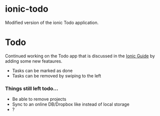 # ionic-todo
Modified version of the ionic Todo application.

# Todo

Continued working on the Todo app that is discussed in the [Ionic Guide](http://ionicframework.com/docs/guide/preface.html) by adding some new feataures.

 * Tasks can be marked as done
 * Tasks can be removed by swiping to the left

### Things still left todo...

 * Be able to remove projects
 * Sync to an online DB/Dropbox like instead of local storage
 * ?

